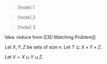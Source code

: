 >[!note] 1



>[!note] 2



>[!note] 3


Idea: reduce from [[3D Matching Problem]]

Let $X,Y,Z$ be sets of size $n$. Let $T\subseteq X\times Y\times Z$.

Let $V=X\sqcup Y\sqcup Z$. 
